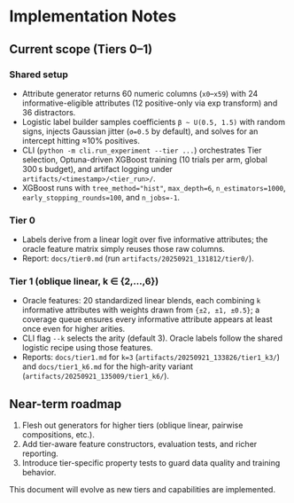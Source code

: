 # Implementation Notes

## Current scope (Tiers 0–1)

### Shared setup

- Attribute generator returns 60 numeric columns (`x0`–`x59`) with 24 informative-eligible attributes (12 positive-only via exp transform) and 36 distractors.
- Logistic label builder samples coefficients `β ~ U(0.5, 1.5)` with random signs, injects Gaussian jitter (`σ=0.5` by default), and solves for an intercept hitting ≈10% positives.
- CLI (`python -m cli.run_experiment --tier ...`) orchestrates Tier selection, Optuna-driven XGBoost training (10 trials per arm, global 300 s budget), and artifact logging under `artifacts/<timestamp>/<tier_run>/`.
- XGBoost runs with `tree_method="hist"`, `max_depth=6`, `n_estimators=1000`, `early_stopping_rounds=100`, and `n_jobs=-1`.

### Tier 0

- Labels derive from a linear logit over five informative attributes; the oracle feature matrix simply reuses those raw columns.
- Report: `docs/tier0.md` (run `artifacts/20250921_131812/tier0/`).

### Tier 1 (oblique linear, k ∈ {2,…,6})

- Oracle features: 20 standardized linear blends, each combining `k` informative attributes with weights drawn from `{±2, ±1, ±0.5}`; a coverage queue ensures every informative attribute appears at least once even for higher arities.
- CLI flag `--k` selects the arity (default 3). Oracle labels follow the shared logistic recipe using those features.
- Reports: `docs/tier1.md` for `k=3` (`artifacts/20250921_133826/tier1_k3/`) and `docs/tier1_k6.md` for the high-arity variant (`artifacts/20250921_135009/tier1_k6/`).

## Near-term roadmap

1. Flesh out generators for higher tiers (oblique linear, pairwise compositions, etc.).
2. Add tier-aware feature constructors, evaluation tests, and richer reporting.
3. Introduce tier-specific property tests to guard data quality and training behavior.

This document will evolve as new tiers and capabilities are implemented.
